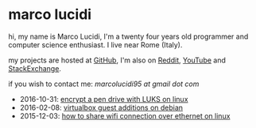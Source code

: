 # marco lucidi

hi, my name is Marco Lucidi, I'm a twenty four years old programmer and computer
science enthusiast. I live near Rome (Italy).

my projects are hosted at [GitHub][1], I'm also on [Reddit][2], [YouTube][3] and
[StackExchange][4].

if you wish to contact me: *marcolucidi95 at gmail dot com*

[1]: https://github.com/MarcoLucidi01
[2]: https://www.reddit.com/user/ml01
[3]: https://www.youtube.com/channel/UCshwKTbEEolwmZkwpgI2EOA
[4]: https://stackexchange.com/users/8760742/marcolucidi?tab=accounts

- 2016-10-31: [encrypt a pen drive with LUKS on linux](posts/encrypt-a-pen-drive-with-LUKS-on-linux.html)
- 2016-02-08: [virtualbox guest additions on debian](posts/virtualbox-guest-additions-on-debian.html)
- 2015-12-03: [how to share wifi connection over ethernet on linux](posts/how-to-share-wifi-connection-over-ethernet-on-linux.html)
